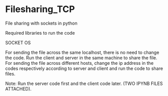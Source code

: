 # Filesharing_TCP
File sharing with sockets in python

Required libraries to run the code

SOCKET
OS

For sending the file across the same localhost, there is no need to change the code. Run the client and server in the same machine to share the file. 
For sending the file across different hosts, change the ip address in the codes respectively according to server and client and run the code to share files.

Note: Run the server code first and the client code later. (TWO IPYNB FILES ATTACHED).
